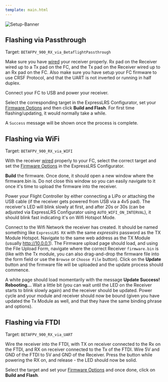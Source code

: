 ```yaml
---
template: main.html
---
```


![Setup-Banner](https://raw.githubusercontent.com/ExpressLRS/ExpressLRS-hardware/master/img/quick-start.png)

## Flashing via Passthrough

Target: `BETAFPV_900_RX_via_BetaflightPassthrough`

Make sure you have [wired](/quick-start/rx-fcprep/#betafpv-receivers) your receiver properly. Rx pad on the Receiver wired up to a Tx pad on the FC, and the Tx pad on the Receiver wired up to an Rx pad on the FC. Also make sure you have setup your FC firmware to use CRSF Protocol, and that the UART is not inverted or running in half duplex.

Connect your FC to USB and power your receiver.

Select the corresponding target in the ExpressLRS Configurator, set your [Firmware Options](/quick-start/firmware-options) and then click **Build and Flash**. For first time flashing/updating, it would normally take a while.

A `Success` message will be shown once the process is complete.

## Flashing via WiFi

Target: `BETAFPV_900_RX_via_WIFI`

With the receiver [wired](/quick-start/rx-fcprep/#betafpv-receivers) properly to your FC, select the correct target and set the [Firmware Options](/quick-start/firmware-options) in the ExpressLRS Configurator.

**Build** the firmware. Once done, it should open a new window where the firmware.bin is. Do not close this window so you can easily navigate to it once it's time to upload the firmware into the receiver.

Power your Flight Controller by either connecting a LiPo or attaching the USB cable (if the receiver gets powered from USB via a 4v5 pad). The receiver's LED will blink slowly at first, and after 20s or 30s (can be adjusted via ExpressLRS Configurator using `AUTO_WIFI_ON_INTERVAL`), it should blink fast indicating it's on Wifi Hotspot Mode.

Connect to the Wifi Network the receiver has created. It should be named something like `ExpressLRS RX` with the same *expresslrs* password as the TX Module Hotspot. Navigate to the same web address as the TX Module (usually http://10.0.0.1). The Firmware upload page should load, and using the File Upload Form, navigate where the correct Receiver `firmware.bin` is (like with the Tx module, you can also drag-and-drop the firmware file into the form field or use the `Browse` or `Choose File` button). Click on the **Update** button and the firmware file will be uploaded and the update process should commence.

A white page should load momentarily with the message **Update Success! Rebooting...** Wait a little bit (you can wait until the LED on the Receiver starts to blink slowly again) and the receiver should be updated. Power cycle and your module and receiver should now be bound (given you have updated the Tx Module as well, and that they have the same binding phrase and options).

## Flashing via FTDI

Target: `BETAFPV_900_RX_via_UART`

Wire the receiver into the FTDI, with TX on receiver connected to the Rx on the FTDI, and RX on receiver connected to the Tx of the FTDI. Wire 5V and GND of the FTDI to 5V and GND of the Receiver. Press the button while powering the RX on, and release - the LED should now be solid.

Select the target and set your [Firmware Options](/quick-start/firmware-options) and once done, click on **Build and Flash**.